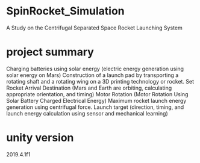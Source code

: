 # SpinRocket_Simulation
A Study on the Centrifugal Separated Space Rocket Launching System

# project summary
Charging batteries using solar energy (electric energy generation using solar energy on Mars)
Construction of a launch pad by transporting a rotating shaft and a rotating wing on a 3D printing technology or rocket.
Set Rocket Arrival Destination (Mars and Earth are orbiting, calculating appropriate orientation, and timing)
Motor Rotation (Motor Rotation Using Solar Battery Charged Electrical Energy)
Maximum rocket launch energy generation using centrifugal force.
Launch target (direction, timing, and launch energy calculation using sensor and mechanical learning)

# unity version
2019.4.1f1
